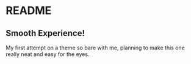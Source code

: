 # README
## Smooth Experience!

My first attempt on a theme so bare with me, planning to make this one really neat and easy for the eyes.